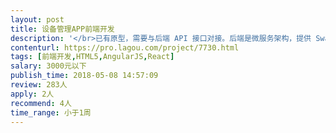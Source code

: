 ```yaml
---                
layout: post       
title: 设备管理APP前端开发           
description: '</br>已有原型，需要与后端 API 接口对接。后端是微服务架构，提供 SwaggerUI API接口文档。</br></br>以vue为主要技术栈。</br></br>说明：</br>1. 初次合作我们有严格的流程要求，请认证思考一下要求，认真投递。</br>2. 我们的费用预估不是时薪，是按成果和项目阶段时间点要求。</br></br>基本要求:</br>- 熟悉 HTTP, HTML/CSS/JS</br>- 熟悉 vue 技术栈</br>- 了解 SwaggerUI API</br></br>加分项：</br>- 远程/自由职业（项目周期内投入有保障）</br>- 可以长期合作</br></br>联系我们请提供（必选项）：</br>- 胜任理由</br>- 1个vue的项目案例</br>- 个人简历 (含 github, blog 地址)</br>'     
contenturl: https://pro.lagou.com/project/7730.html      
tags: [前端开发,HTML5,AngularJS,React]            
salary: 3000元以下          
publish_time: 2018-05-08 14:57:09         
review: 283人                   
apply: 2人                   
recommend: 4人                   
time_range: 小于1周              
---                 
```

